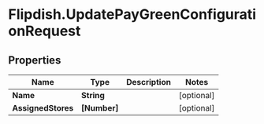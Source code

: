 # Flipdish.UpdatePayGreenConfigurationRequest

## Properties

Name | Type | Description | Notes
------------ | ------------- | ------------- | -------------
**Name** | **String** |  | [optional] 
**AssignedStores** | **[Number]** |  | [optional] 


